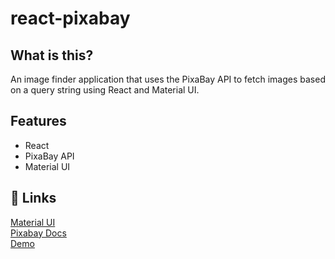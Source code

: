 # react-pixabay

## What is this?

An image finder application that uses the PixaBay API to fetch images based on a query string using React and Material UI.

## Features

- React <br />
- PixaBay API <br />
- Material UI

## 💫 Links

[Material UI](https://material-ui.com) <br />
[Pixabay Docs](https://pixabay.com/api/docs/) <br />
[Demo](https://react-pixabay.netlify.com)
